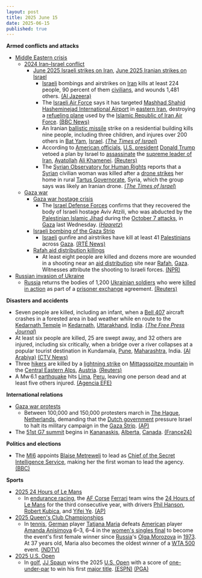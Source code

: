 ```yaml
---
layout: post
title: 2025 June 15
date: 2025-06-15
published: true
---
```



**Armed conflicts and attacks**

* [Middle Eastern crisis](https://en.wikipedia.org/wiki/Middle_Eastern_crisis_%282023%E2%80%93present%29 "Middle Eastern crisis (2023–present)")
  + [2024 Iran–Israel conflict](https://en.wikipedia.org/wiki/2024_Iran%E2%80%93Israel_conflict "2024 Iran–Israel conflict")
    - [June 2025 Israeli strikes on Iran](https://en.wikipedia.org/wiki/June_2025_Israeli_strikes_on_Iran "June 2025 Israeli strikes on Iran"), [June 2025 Iranian strikes on Israel](https://en.wikipedia.org/wiki/June_2025_Iranian_strikes_on_Israel "June 2025 Iranian strikes on Israel")
      * [Israeli](https://en.wikipedia.org/wiki/Israel "Israel") bombings and airstrikes on [Iran](https://en.wikipedia.org/wiki/Iran "Iran") kills at least 224 people, 90 percent of them [civilians](https://en.wikipedia.org/wiki/Civilian "Civilian"), and wounds 1,481 others. [(Al Jazeera)](https://www.aljazeera.com/news/2025/6/15/bombardment-strikes-deaths-in-third-day-of-fierce-israel-iran-conflict)
      * The [Israeli Air Force](https://en.wikipedia.org/wiki/Israeli_Air_Force "Israeli Air Force") says it has targeted [Mashhad Shahid Hasheminejad International Airport](https://en.wikipedia.org/wiki/Mashhad_Shahid_Hasheminejad_International_Airport "Mashhad Shahid Hasheminejad International Airport") in [eastern Iran](https://en.wikipedia.org/wiki/Eastern_Iran "Eastern Iran"), destroying a [refueling plane](https://en.wikipedia.org/wiki/Aerial_refueling "Aerial refueling") used by the [Islamic Republic of Iran Air Force](https://en.wikipedia.org/wiki/Islamic_Republic_of_Iran_Air_Force "Islamic Republic of Iran Air Force"). [(BBC News)](https://www.bbc.co.uk/news/live/c2kqkd03xn5t)
      * An Iranian [ballistic missile](https://en.wikipedia.org/wiki/Ballistic_missile "Ballistic missile") strike on a residential building kills nine people, including three children, and injures over 200 others in [Bat Yam](https://en.wikipedia.org/wiki/Bat_Yam "Bat Yam"), [Israel](https://en.wikipedia.org/wiki/Israel "Israel"). [(*The Times of Israel*)](https://www.timesofisrael.com/6-dead-including-2-children-in-iranian-missile-strike-on-bat-yam-apartment-building/)
      * According to [American officials](https://en.wikipedia.org/wiki/United_States_government "United States government"), [U.S. president](https://en.wikipedia.org/wiki/President_of_the_United_States "President of the United States") [Donald Trump](https://en.wikipedia.org/wiki/Donald_Trump "Donald Trump") vetoed a plan by Israel to [assassinate](https://en.wikipedia.org/wiki/Assassination "Assassination") the [supreme leader of Iran](https://en.wikipedia.org/wiki/Supreme_leader_of_Iran "Supreme leader of Iran"), [Ayatollah](https://en.wikipedia.org/wiki/Ayatollah "Ayatollah") [Ali Khamenei](https://en.wikipedia.org/wiki/Ali_Khamenei "Ali Khamenei"). [(Reuters)](https://www.reuters.com/world/middle-east/trump-vetoed-an-israeli-plan-kill-irans-supreme-leader-us-officials-say-2025-06-15/)
      * The [Syrian Observatory for Human Rights](https://en.wikipedia.org/wiki/Syrian_Observatory_for_Human_Rights "Syrian Observatory for Human Rights") reports that a [Syrian](https://en.wikipedia.org/wiki/Syria "Syria") civilian woman was killed after a [drone strikes](https://en.wikipedia.org/wiki/Drone_warfare "Drone warfare") her home in rural [Tartus Governorate](https://en.wikipedia.org/wiki/Tartus_Governorate "Tartus Governorate"), Syria, which the group says was likely an Iranian drone. [(*The Times of Israel*)](https://www.timesofisrael.com/liveblog_entry/rights-group-says-woman-killed-in-western-syria-likely-by-iranian-drone/)
  + [Gaza war](https://en.wikipedia.org/wiki/Gaza_war "Gaza war")
    - [Gaza war hostage crisis](https://en.wikipedia.org/wiki/Gaza_war_hostage_crisis "Gaza war hostage crisis")
      * The [Israel Defense Forces](https://en.wikipedia.org/wiki/Israel_Defense_Forces "Israel Defense Forces") confirms that they recovered the body of Israeli hostage Aviv Atzili, who was abducted by the [Palestinian Islamic Jihad](https://en.wikipedia.org/wiki/Palestinian_Islamic_Jihad "Palestinian Islamic Jihad") during the [October 7 attacks](https://en.wikipedia.org/wiki/October_7_attacks "October 7 attacks"), in [Gaza](https://en.wikipedia.org/wiki/Gaza_Strip "Gaza Strip") last Wednesday. [(*Haaretz*)](https://www.haaretz.com/israel-news/2025-06-15/ty-article/.premium/body-of-israeli-hostage-aviv-atzili-recovered-from-gaza-last-week-idf-confirms/00000197-631b-db73-aff7-7b5f32cc0000)
    - [Israeli bombing of the Gaza Strip](https://en.wikipedia.org/wiki/Israeli_bombing_of_the_Gaza_Strip "Israeli bombing of the Gaza Strip")
      * [Israeli](https://en.wikipedia.org/wiki/Israel "Israel") gunfire and airstrikes have kill at least 41 [Palestinians](https://en.wikipedia.org/wiki/Palestinians "Palestinians") across [Gaza](https://en.wikipedia.org/wiki/Gaza_Strip "Gaza Strip"). [(RTÉ News)](https://www.rte.ie/news/middle-east/2025/0615/1518606-israel-gaza-strikes/)
    - [Rafah aid distribution killings](https://en.wikipedia.org/wiki/Rafah_aid_distribution_killings "Rafah aid distribution killings")
      * At least eight people are killed and dozens more are wounded in a shooting near an [aid distribution](https://en.wikipedia.org/wiki/Humanitarian_aid "Humanitarian aid") site near [Rafah](https://en.wikipedia.org/wiki/Rafah "Rafah"), [Gaza](https://en.wikipedia.org/wiki/Gaza_Strip "Gaza Strip"). Witnesses attribute the shooting to Israeli forces. [(NPR)](https://www.npr.org/2025/06/15/nx-s1-5434274/at-least-8-dead-in-shooting-near-israeli-and-us-supported-aid-sites-in-gaza)
* [Russian invasion of Ukraine](https://en.wikipedia.org/wiki/Russian_invasion_of_Ukraine "Russian invasion of Ukraine")
  + [Russia](https://en.wikipedia.org/wiki/Russia "Russia") returns the bodies of 1,200 [Ukrainian soldiers](https://en.wikipedia.org/wiki/Armed_Forces_of_Ukraine "Armed Forces of Ukraine") who were [killed in action](https://en.wikipedia.org/wiki/Killed_in_action "Killed in action") as part of a [prisoner exchange](https://en.wikipedia.org/wiki/Prisoner_exchange "Prisoner exchange") agreement. [(Reuters)](https://www.reuters.com/world/europe/russia-has-handed-over-another-1200-bodies-ukrainian-soldiers-russian-state-news-2025-06-15/)

**Disasters and accidents**

* Seven people are killed, including an infant, when a [Bell 407](https://en.wikipedia.org/wiki/Bell_407 "Bell 407") aircraft crashes in a forested area in bad weather while en route to the [Kedarnath Temple](https://en.wikipedia.org/wiki/Kedarnath_Temple "Kedarnath Temple") in [Kedarnath](https://en.wikipedia.org/wiki/Kedarnath "Kedarnath"), [Uttarakhand](https://en.wikipedia.org/wiki/Uttarakhand "Uttarakhand"), [India](https://en.wikipedia.org/wiki/India "India"). [(*The Free Press Journal*)](https://www.freepressjournal.in/india/uttarakhand-helicopter-crash-7-killed-including-infant-as-chopper-crashes-near-kedarnath-route-terrifying-visuals-surface)
* At least six people are killed, 25 are swept away, and 32 others are injured, including six critically, when a bridge over a river collapses at a popular tourist destination in Kundamala, [Pune](https://en.wikipedia.org/wiki/Pune "Pune"), [Maharashtra](https://en.wikipedia.org/wiki/Maharashtra "Maharashtra"), India. [(Al Arabiya)](https://english.alarabiya.net/News/world/2025/06/15/six-killed-25-swept-away-after-bridge-collapse-in-india-s-pune) [(CTV News)](https://www.ctvnews.ca/world/article/2-killed-and-32-injured-after-a-bridge-collapses-at-a-tourist-destination-in-western-india/)
* Three [hikers](https://en.wikipedia.org/wiki/Hiking "Hiking") are killed by a [lightning strike](https://en.wikipedia.org/wiki/Lightning_strike "Lightning strike") on [Mittagsspitze mountain](https://en.wikipedia.org/wiki/Tschaggunser_Mittagspitze "Tschaggunser Mittagspitze") in the [Central Eastern Alps](https://en.wikipedia.org/wiki/Central_Eastern_Alps "Central Eastern Alps"), [Austria](https://en.wikipedia.org/wiki/Austria "Austria"). [(Reuters)](https://www.reuters.com/world/three-hikers-killed-by-lightning-strike-austrian-alps-2025-06-16/)
* A Mw 6.1 [earthquake](https://en.wikipedia.org/wiki/Earthquake "Earthquake") hits [Lima](https://en.wikipedia.org/wiki/Lima "Lima"), [Peru](https://en.wikipedia.org/wiki/Peru "Peru"), leaving one person dead and at least five others injured. [(Agencia EFE)](https://efe.com/mundo/2025-06-15/peru-terremoto-lima-callao/)

**International relations**

* [Gaza war protests](https://en.wikipedia.org/wiki/Gaza_war_protests "Gaza war protests")
  + Between 100,000 and 150,000 protesters march in [The Hague](https://en.wikipedia.org/wiki/The_Hague "The Hague"), [Netherlands](https://en.wikipedia.org/wiki/Netherlands "Netherlands"), demanding that the [Dutch government](https://en.wikipedia.org/wiki/Dutch_government "Dutch government") pressure Israel to halt its military campaign in the [Gaza Strip](https://en.wikipedia.org/wiki/Gaza_Strip "Gaza Strip"). [(AP)](https://apnews.com/article/netherlands-gaza-protest-hague-israel-4976ec568e1b61ad80fd5ab53df5871e)
* The [51st G7 summit](https://en.wikipedia.org/wiki/51st_G7_summit "51st G7 summit") begins in [Kananaskis](https://en.wikipedia.org/wiki/Kananaskis_Improvement_District "Kananaskis Improvement District"), [Alberta](https://en.wikipedia.org/wiki/Alberta "Alberta"), [Canada](https://en.wikipedia.org/wiki/Canada "Canada"). [(France24)](https://www.france24.com/en/americas/20250616-g7-leaders-canada-mideast-tariffs)

**Politics and elections**

* The [MI6](https://en.wikipedia.org/wiki/MI6 "MI6") appoints [Blaise Metreweli](https://en.wikipedia.org/wiki/Blaise_Metreweli "Blaise Metreweli") to lead as [Chief of the Secret Intelligence Service](https://en.wikipedia.org/wiki/Chief_of_the_Secret_Intelligence_Service "Chief of the Secret Intelligence Service"), making her the first woman to lead the agency. [(BBC)](https://www.bbc.com/news/articles/czxyx04dv1wo)

**Sports**

* [2025 24 Hours of Le Mans](https://en.wikipedia.org/wiki/2025_24_Hours_of_Le_Mans "2025 24 Hours of Le Mans")
  + In [endurance racing](https://en.wikipedia.org/wiki/Endurance_racing_%28motorsport%29 "Endurance racing (motorsport)"), the [AF Corse](https://en.wikipedia.org/wiki/AF_Corse "AF Corse") [Ferrari](https://en.wikipedia.org/wiki/Ferrari "Ferrari") team wins the [24 Hours of Le Mans](https://en.wikipedia.org/wiki/24_Hours_of_Le_Mans "24 Hours of Le Mans") for the third consecutive year, with drivers [Phil Hanson](https://en.wikipedia.org/wiki/Phil_Hanson_%28racing_driver%29 "Phil Hanson (racing driver)"), [Robert Kubica](https://en.wikipedia.org/wiki/Robert_Kubica "Robert Kubica"), and [Yifei Ye](https://en.wikipedia.org/wiki/Yifei_Ye "Yifei Ye"). [(AP)](https://apnews.com/article/le-mans-ferrari-24-hours-robert-kubica-affc5f1389e85c7bcf4d0d8a794caffb)
* [2025 Queen's Club Championships](https://en.wikipedia.org/wiki/2025_Queen%27s_Club_Championships "2025 Queen's Club Championships")
  + In [tennis](https://en.wikipedia.org/wiki/Tennis "Tennis"), [German](https://en.wikipedia.org/wiki/Tennis_in_Germany "Tennis in Germany") player [Tatjana Maria](https://en.wikipedia.org/wiki/Tatjana_Maria "Tatjana Maria") defeats [American](https://en.wikipedia.org/wiki/Tennis_in_the_United_States "Tennis in the United States") player [Amanda Anisimova](https://en.wikipedia.org/wiki/Amanda_Anisimova "Amanda Anisimova") 6–3, 6–4 in the [women's singles final](https://en.wikipedia.org/wiki/2025_Queen%27s_Club_Championships_%E2%80%93_Women%27s_singles "2025 Queen's Club Championships – Women's singles") to become the event's first female winner since [Russia](https://en.wikipedia.org/wiki/Tennis_in_Russia "Tennis in Russia")'s [Olga Morozova](https://en.wikipedia.org/wiki/Olga_Morozova "Olga Morozova") in [1973](https://en.wikipedia.org/wiki/1973_Queen%27s_Club_Championships "1973 Queen's Club Championships"). At 37 years old, Maria also becomes the oldest winner of a [WTA 500](https://en.wikipedia.org/wiki/WTA_500_tournaments "WTA 500 tournaments") event. [(NDTV)](https://sports.ndtv.com/tennis/qualifier-tatjana-maria-completes-fairytale-run-to-queens-title-8675525)
* [2025 U.S. Open](https://en.wikipedia.org/wiki/2025_U.S._Open_%28golf%29 "2025 U.S. Open (golf)")
  + In [golf](https://en.wikipedia.org/wiki/Golf "Golf"), [JJ Spaun](https://en.wikipedia.org/wiki/JJ_Spaun "JJ Spaun") wins the 2025 [U.S. Open](https://en.wikipedia.org/wiki/U.S._Open_%28golf%29 "U.S. Open (golf)") with a score of [one-under-par](https://en.wikipedia.org/wiki/Par_%28score%29 "Par (score)") to win his first [major title](https://en.wikipedia.org/wiki/Men%27s_major_golf_championships "Men's major golf championships"). [(ESPN)](https://www.espn.com/golf/story/_/id/45520741/jj-spaun-captures-first-major-title-wins-125th-us-open) [(PGA)](https://www.pgatour.com/tournaments/2025/u.s-open/R2025026/leaderboard/player/52215)
